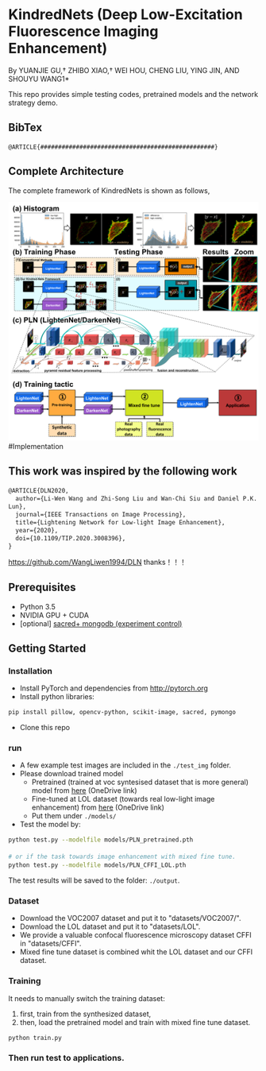 # KindredNets (Deep Low-Excitation Fluorescence Imaging Enhancement)

By YUANJIE GU,† ZHIBO XIAO,† WEI HOU, CHENG LIU, YING JIN, AND SHOUYU WANG1*

This repo provides simple testing codes, pretrained models and the network strategy demo.



## BibTex

```
@ARTICLE{#################################################}
```

## Complete Architecture

The complete framework of KindredNets is shown as follows,

![](figures/Final-Fig1.tif)
#Implementation

## This work was inspired by the following work
```
@ARTICLE{DLN2020,
  author={Li-Wen Wang and Zhi-Song Liu and Wan-Chi Siu and Daniel P.K. Lun},
  journal={IEEE Transactions on Image Processing}, 
  title={Lightening Network for Low-light Image Enhancement}, 
  year={2020},
  doi={10.1109/TIP.2020.3008396},
}
```
https://github.com/WangLiwen1994/DLN
thanks！！！
## Prerequisites

- Python 3.5
- NVIDIA GPU + CUDA
- [optional] [sacred+ mongodb (experiment control)](https://pypi.org/project/sacred/) 

## Getting Started

### Installation

- Install PyTorch and dependencies from http://pytorch.org
- Install python libraries:

```bash
pip install pillow, opencv-python, scikit-image, sacred, pymongo
```

- Clone this repo


### run

- A few example test images are included in the `./test_img` folder.
- Please download trained model
  - Pretrained (trained at voc syntesised dataset that is more general) model from [here](https://connectpolyu-my.sharepoint.com/:u:/g/personal/18048204r_connect_polyu_hk/EcIHFWTYdTdCq4iQ8PmtlpgBi_FYjgxmpJutr_MEp4jXFw?e=9Z73yy) (OneDrive link)
  - Fine-tuned at LOL dataset (towards real low-light image enhancement) from [here](https://connectpolyu-my.sharepoint.com/:u:/g/personal/18048204r_connect_polyu_hk/EbxM3kQKqgpHnxLZD9Kay7QBVN3fkMwMhfxModUUCFyFYg?e=9aSXH1) (OneDrive link)
  - Put them under `./models/`
- Test the model by:

```bash
python test.py --modelfile models/PLN_pretrained.pth

# or if the task towards image enhancement with mixed fine tune.
python test.py --modelfile models/PLN_CFFI_LOL.pth
```

The test results will be saved to the folder: `./output`.


### Dataset

- Download the VOC2007 dataset and put it to "datasets/VOC2007/".
- Download the LOL dataset and put it to "datasets/LOL".
- We provide a valuable confocal fluorescence microscopy dataset CFFI in "datasets/CFFI".
- Mixed fine tune dataset is combined whit the LOL dataset and our CFFI dataset.

### Training

It needs to manually switch the training dataset: 

1) first, train from the synthesized dataset, 
2) then, load the pretrained model and train with mixed fine tune dataset.

```bash
python train.py 
```

### Then run test to applications.

